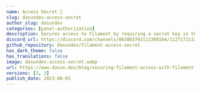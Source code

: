 ```yaml
---
name: Access Secret 🔑
slug: dasundev-access-secret
author_slug: dasundev
categories: [panel-authorization]
description: Secures access to Filament by requiring a secret key in the URL.
discord_url: https://discord.com/channels/883083792112300104/1127172132187689020
github_repository: dasundev/filament-access-secret
has_dark_theme: false
has_translations: false
image: dasundev-access-secret.webp
url: https://www.dasun.dev/blog/securing-filament-access-with-filament-access-secret
versions: [2, 3]
publish_date: 2023-08-01
---
```

